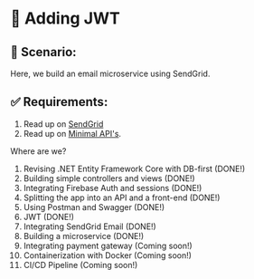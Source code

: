 # 📝 Adding JWT

## 📌 Scenario:  
Here, we build an email microservice using SendGrid.

## ✅ Requirements:  
1. Read up on [SendGrid](https://sendgrid.com/en-us/solutions/email-api)
1. Read up on [Minimal API's](https://learn.microsoft.com/en-us/aspnet/core/fundamentals/minimal-apis?view=aspnetcore-8.0).


Where are we?
1. Revising .NET Entity Framework Core with DB-first (DONE!)
1. Building simple controllers and views (DONE!)
1. Integrating Firebase Auth and sessions (DONE!)
1. Splitting the app into an API and a front-end (DONE!)
1. Using Postman and Swagger (DONE!)
1. JWT (DONE!)
1. Integrating SendGrid Email (DONE!)
1. Building a microservice (DONE!)
1. Integrating payment gateway (Coming soon!)
1. Containerization with Docker (Coming soon!)
1. CI/CD Pipeline (Coming soon!)